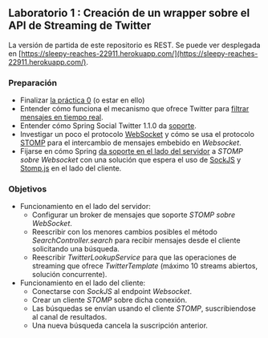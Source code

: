 ## Laboratorio 1 : Creación de un wrapper sobre el API de Streaming de Twitter

La versión de partida de este repositorio es REST. 
Se puede ver desplegada en [https://sleepy-reaches-22911.herokuapp.com/](https://sleepy-reaches-22911.herokuapp.com/).

### Preparación

* Finalizar [la práctica 0](https://github.com/UNIZAR-62227-TMDAD/lab0-twitter-rest) (o estar en ello)
* Entender cómo funciona el mecanismo que ofrece Twitter para [filtrar mensajes en tiempo real](https://developer.twitter.com/en/docs/tweets/filter-realtime/overview).
* Entender cómo Spring Social Twitter 1.1.0 da [soporte](https://docs.spring.io/spring-social-twitter/docs/1.1.0.RELEASE/reference/htmlsingle/).
* Investigar un poco el protocolo [WebSocket](https://www.websocket.org/) y cómo se usa el protocolo [STOMP](http://jmesnil.net/stomp-websocket/doc/) para el intercambio de mensajes embebido en *Websocket*.
* Fijarse en cómo Spring [da soporte en el lado del servidor](https://spring.io/guides/gs/messaging-stomp-websocket/) a *STOMP sobre Websocket* con una solución que espera el uso de [SockJS](https://github.com/sockjs) y [Stomp.js](https://www.npmjs.com/package/@stomp/stompjs) en el lado del cliente. 

### Objetivos

* Funcionamiento en el lado del servidor:
	* Configurar un broker de mensajes que soporte *STOMP sobre WebSocket*.
	* Reescribir con los menores cambios posibles el método *SearchController.search* para recibir mensajes desde el cliente solicitando una búsqueda.
	* Reescribir *TwitterLookupService* para que las operaciones de streaming que ofrece *TwitterTemplate* (máximo 10 streams abiertos, solución concurrente). 
* Funcionamiento en el lado del cliente:
   * Conectarse con *SockJS* al endpoint *Websocket*.
   * Crear un cliente *STOMP* sobre dicha conexión. 
   * Las búsquedas se envían usando el cliente *STOMP*, suscribiendose al canal de resultados.
   * Una nueva búsqueda cancela la suscripción anterior.

